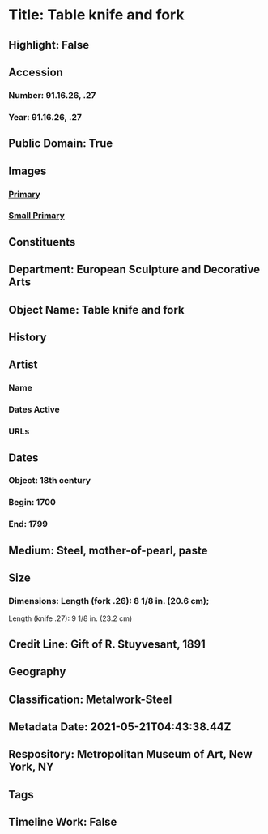 # Title: Table knife and fork
## Highlight: False
## Accession
### Number: 91.16.26, .27
### Year: 91.16.26, .27
## Public Domain: True
## Images
### [Primary](https://images.metmuseum.org/CRDImages/es/original/DP-21040-005.jpg)
### [Small Primary](https://images.metmuseum.org/CRDImages/es/web-large/DP-21040-005.jpg)
## Constituents
## Department: European Sculpture and Decorative Arts
## Object Name: Table knife and fork
## History
## Artist
### Name
### Dates Active
### URLs
## Dates
### Object: 18th century
### Begin: 1700
### End: 1799
## Medium: Steel, mother-of-pearl, paste
## Size
### Dimensions: Length (fork .26): 8 1/8 in. (20.6 cm);
Length (knife .27): 9 1/8 in. (23.2 cm)
## Credit Line: Gift of R. Stuyvesant, 1891
## Geography
## Classification: Metalwork-Steel
## Metadata Date: 2021-05-21T04:43:38.44Z
## Respository: Metropolitan Museum of Art, New York, NY
## Tags
## Timeline Work: False